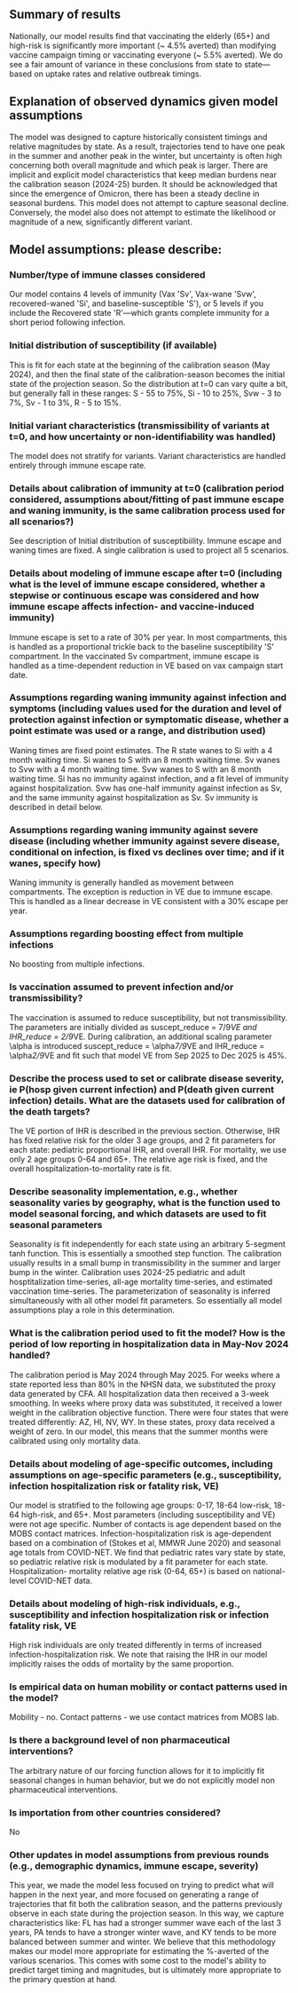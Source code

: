 ## Summary of results
Nationally, our model results find that vaccinating the elderly (65+) and high-risk is significantly
more important (~ 4.5% averted) than modifying vaccine campaign timing or vaccinating everyone 
(~ 5.5% averted).  We do see a fair 
amount of variance in these conclusions from state to state—based on uptake rates and relative 
outbreak timings.

## Explanation of observed dynamics given model assumptions
The model was designed to capture historically consistent timings and relative magnitudes by state.
As a result, trajectories tend to have one peak in the summer and another peak in the winter, but 
uncertainty is often high concerning both overall magnitude and which peak is larger.  There are 
implicit and explicit model characteristics that keep median burdens near the calibration season
(2024-25) burden.  It should be acknowledged that since the emergence of Omicron, there has been
a steady decline in seasonal burdens.  This model does not attempt to capture seasonal
decline.  Conversely, the model also does not attempt to estimate the likelihood or magnitude
of a new, significantly different variant.

## Model assumptions: please describe:
### Number/type of immune classes considered
Our model contains 4 levels of immunity (Vax 'Sv', Vax-wane 'Svw', recovered-waned 'Si', 
and baseline-susceptible 'S'), 
or 5 levels if you include the Recovered state 'R'—which grants complete immunity for a short period
following infection.

### Initial distribution of susceptibility (if available)
This is fit for each state at the beginning of the calibration season (May 2024), and then the final 
state of the calibration-season becomes the initial state of the projection season.  So the distribution
at t=0 can vary quite a bit, but generally fall in these ranges: S - 55 to 75\%, Si - 10 to 25\%, 
Svw - 3 to 7\%, Sv - 1 to 3\%, R - 5 to 15\%.

### Initial variant characteristics (transmissibility of variants at t=0, and how uncertainty or non-identifiability was handled)
The model does not stratify for variants.  Variant characteristics are handled entirely through immune 
escape rate.

### Details about calibration of immunity at t=0 (calibration period considered, assumptions about/fitting of past immune escape and waning immunity, is the same calibration process used for all scenarios?)
See description of Initial distribution of susceptibiility.  Immune escape and waning times are 
fixed.  A single calibration is used to project all 5 scenarios.

### Details about modeling of immune escape after t=0 (including what is the level of immune escape considered, whether a stepwise or continuous escape was considered and how immune escape affects infection- and vaccine-induced immunity)
Immune escape is set to a rate of 30\% per year.  In most compartments, this is handled as a proportional 
trickle back to the baseline susceptibility 'S' compartment.  In the vaccinated Sv compartment,
immune escape is handled as a time-dependent reduction in VE based on vax campaign start date.

### Assumptions regarding waning immunity against infection and symptoms (including values used for the duration and level of protection against infection or symptomatic disease, whether a point estimate was used or a range, and distribution used)
Waning times are fixed point estimates.  The R state wanes to Si with a 4 month waiting time.  Si wanes
to S with an 8 month waiting time.  Sv wanes to Svw with a 4 month waiting time.  Svw wanes to S with 
an 8 month waiting time.  Si has no immunity against infection, and a fit level of immunity against 
hospitalization.  Svw has one-half immunity against infection as Sv, and the same immunity against 
hospitalization as Sv.  Sv immunity is described in detail below.

### Assumptions regarding waning immunity against severe disease (including whether immunity against severe disease, conditional on infection, is fixed vs declines over time; and if it wanes, specify how)
Waning immunity is generally handled as movement between compartments. The exception is reduction in 
VE due to immune escape.  This is handled as a linear decrease in VE consistent with a 30\% escape per
year.

### Assumptions regarding boosting effect from multiple infections
No boosting from multiple infections.

### Is vaccination assumed to prevent infection and/or transmissibility?
The vaccination is assumed to reduce susceptibility, but not transmissibility.  The parameters are
initially divided as suscept_reduce = 7/9*VE and IHR_reduce = 2/9*VE.  During calibration, an 
additional scaling parameter \alpha is introduced suscept_reduce = \alpha*7/9*VE and 
IHR_reduce = \alpha*2/9*VE and fit such that model VE from Sep 2025 to Dec 2025 is 45\%.

### Describe the process used to set or calibrate disease severity, ie P(hosp given current infection) and P(death given current infection) details. What are the datasets used for calibration of the death targets?
The VE portion of IHR is described in the previous section.  Otherwise, IHR has fixed relative
risk for the older 3 age groups, and 2 fit parameters for each state: pediatric proportional
IHR, and overall IHR.  For mortality, we use only 2 age groups 0-64 and 65+.  The relative age
risk is fixed, and the overall hospitalization-to-mortality rate is fit.

### Describe seasonality implementation, e.g., whether seasonality varies by geography, what is the function used to model seasonal forcing, and which datasets are used to fit seasonal parameters
Seasonality is fit independently for each state using an arbitrary 5-segment tanh function. 
This is essentially a smoothed step function.  The calibration usually results in a small bump
in transmissibility in the summer and larger bump in the winter.  Calibration uses 2024-25 pediatric
and adult hosptitalization time-series, all-age mortality time-series, and estimated vaccination
time-series.  The parameterization of seasonality is inferred simultaneously with all other
model fit parameters.  So essentially all model assumptions play a role in this determination.

### What is the calibration period used to fit the model? How is the period of low reporting in hospitalization data in May-Nov 2024 handled?
The calibration period is May 2024 through May 2025.  For weeks where a state reported less than
80\% in the NHSN data, we substituted the proxy data generated by CFA.  All hospitalization data
then received a 3-week smoothing.  In weeks where proxy data was substituted, it received a 
lower weight in the calibration objective function.  There were four states that were treated 
differently: AZ, HI, NV, WY.  In these states, proxy data received a weight of zero. In our 
model, this means that the summer months were calibrated using only mortality data.

### Details about modeling of age-specific outcomes, including assumptions on age-specific parameters (e.g., susceptibility, infection hospitalization risk or fatality risk, VE)
Our model is stratified to the following age groups: 0-17, 18-64 low-risk, 18-64 high-risk, and 65+.
 Most parameters (including susceptibility and VE) were not age specific.  Number of contacts is 
age dependent based on the MOBS contact matrices.  Infection-hospitalization risk is age-dependent
based on a combination of (Stokes et al, MMWR June 2020) and seasonal age totals from COVID-NET. 
We find that pediatric rates vary state by state, so pediatric relative risk is modulated 
by a fit parameter for each state.  Hospitalization-
mortality relative age risk (0-64, 65+) is based on national-level COVID-NET data.

### Details about modeling of high-risk individuals, e.g., susceptibility and infection hospitalization risk or infection fatality risk, VE
High risk individuals are only treated differently in terms of increased infection-hospitalization
risk.  We note that raising the IHR in our model implicitly raises the odds of mortality by the 
same proportion.

### Is empirical data on human mobility or contact patterns used in the model?
Mobility - no.  Contact patterns - we use contact matrices from MOBS lab.

### Is there a background level of non pharmaceutical interventions?
The arbitrary nature of our forcing function allows for it to implicitly fit seasonal changes
in human behavior, but we do not explicitly model non pharmaceutical interventions.

### Is importation from other countries considered?
No

### Other updates in model assumptions from previous rounds (e.g., demographic dynamics, immune escape, severity)
This year, we made the model less focused on trying to predict what will happen in the next year, 
and more focused on generating a range of trajectories that fit both the calibration season, and 
the patterns previously observe in each state during the projection season.  In this way, we 
capture characteristics like: FL has had a stronger summer wave each of the last 3 years, PA tends
to have a stronger winter wave, and KY tends to be more balanced between summer and winter.  We 
believe that this methodology makes our model more appropriate for estimating the \%-averted of the
various scenarios. This comes with some cost to the model's ability to predict target timing and 
magnitudes, but is ultimately more appropriate to the primary question at hand.
